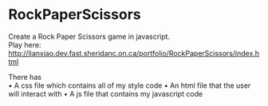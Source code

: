 # RockPaperScissors
Create a Rock Paper Scissors game in javascript.  
Play here: http://lianxiao.dev.fast.sheridanc.on.ca/portfolio/RockPaperScissors/index.html

There has<br>
•	A css file which contains all of my style code
•	An html file that the user will interact with
•	A js file that contains my javascript code

